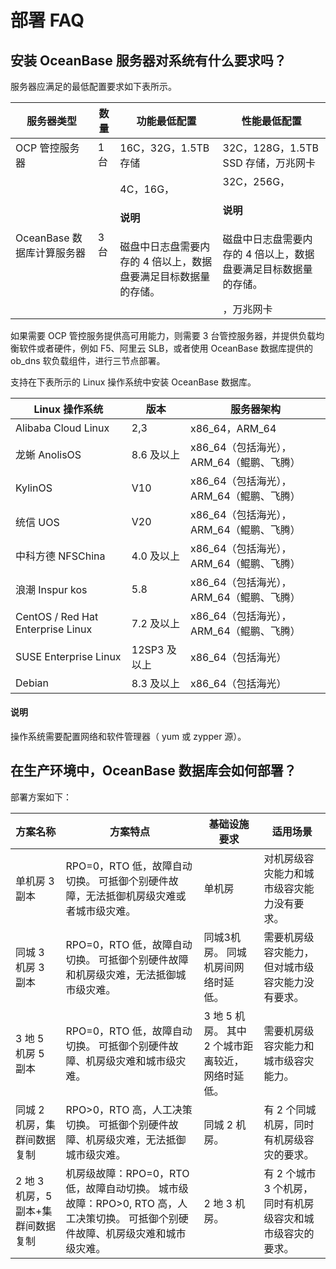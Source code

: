 # 部署 FAQ

## 安装 OceanBase 服务器对系统有什么要求吗？

服务器应满足的最低配置要求如下表所示。

| **服务器类型** | **数量** | **功能最低配置** | **性能最低配置** |
| --- | --- | --- | --- |
| OCP 管控服务器 | 1台 | 16C，32G，1.5TB 存储 | 32C，128G，1.5TB SSD 存储，万兆网卡 |
| OceanBase 数据库计算服务器 | 3台 | 4C，16G，<main id="notice" type='explain'><h4>说明</h4><p>磁盘中日志盘需要内存的 4 倍以上，数据盘要满足目标数据量的存储。</p></main> | 32C，256G，<main id="notice" type='explain'><h4>说明</h4><p>磁盘中日志盘需要内存的 4 倍以上，数据盘要满足目标数据量的存储。</p></main>，万兆网卡 |

如果需要 OCP 管控服务提供高可用能力，则需要 3 台管控服务器，并提供负载均衡软件或者硬件，例如 F5、阿里云 SLB，或者使用 OceanBase 数据库提供的 ob_dns 软负载组件，进行三节点部署。

支持在下表所示的 Linux 操作系统中安装 OceanBase 数据库。

|       Linux 操作系统      |    版本   |             服务器架构         |
|-------------------------|-----------|-------------------------------|
| Alibaba Cloud Linux     | 2,3   | x86_64，ARM_64 |
| 龙蜥 AnolisOS           | 8.6 及以上   | x86_64（包括海光），ARM_64（鲲鹏、飞腾）|
| KylinOS                 | V10         | x86_64（包括海光），ARM_64（鲲鹏、飞腾） |
| 统信 UOS                | V20         | x86_64（包括海光），ARM_64（鲲鹏、飞腾）|
| 中科方德 NFSChina        | 4.0 及以上  | x86_64（包括海光），ARM_64（鲲鹏、飞腾）|
| 浪潮 Inspur kos          | 5.8        | x86_64（包括海光），ARM_64（鲲鹏、飞腾）|
| CentOS / Red Hat Enterprise Linux | 7.2 及以上 | x86_64（包括海光），ARM_64（鲲鹏、飞腾）|
| SUSE Enterprise Linux     | 12SP3 及以上 | x86_64（包括海光）|
| Debian                    | 8.3 及以上   | x86_64（包括海光）|

<main id="notice" type='explain'>
  <h4>说明</h4>
  <p>操作系统需要配置网络和软件管理器（ yum 或 zypper 源）。</p>
</main>

## 在生产环境中，OceanBase 数据库会如何部署？

部署方案如下：

| **方案名称** | **方案特点** | **基础设施要求** | **适用场景** |
| --- | --- | --- | --- |
| 单机房 3 副本 | RPO=0，RTO 低，故障自动切换。 可抵御个别硬件故障，无法抵御机房级灾难或者城市级灾难。 | 单机房 | 对机房级容灾能力和城市级容灾能力没有要求。 |
|  同城 3 机房 3 副本 | RPO=0，RTO 低，故障自动切换。 可抵御个别硬件故障和机房级灾难，无法抵御城市级灾难。 | 同城3机房。 同城机房间网络时延低。 | 需要机房级容灾能力，但对城市级容灾能力没有要求。 |
| 3 地 5 机房 5 副本 | RPO=0，RTO 低，故障自动切换。 可抵御个别硬件故障、机房级灾难和城市级灾难。 | 3 地 5 机房。 其中 2 个城市距离较近，网络时延低。 | 需要机房级容灾能力和城市级容灾能力。 |
| 同城 2 机房，集群间数据复制 | RPO>0，RTO 高，人工决策切换。 可抵御个别硬件故障、机房级灾难，无法抵御城市级灾难。 | 同城 2 机房。 | 有 2 个同城机房，同时有机房级容灾的要求。 |
| 2 地 3 机房，5 副本+集群间数据复制 | 机房级故障：RPO=0，RTO 低，故障自动切换。 城市级故障：RPO>0, RTO 高，人工决策切换。 可抵御个别硬件故障、机房级灾难和城市级灾难。 | 2 地 3 机房。 | 有 2 个城市 3 个机房，同时有机房级容灾和城市级容灾的要求。 |
